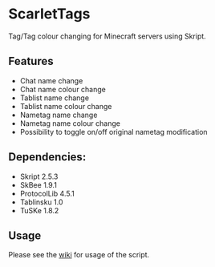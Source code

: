 # ScarletTags
Tag/Tag colour changing for Minecraft servers using Skript.

## Features

- Chat name change
- Chat name colour change
- Tablist name change
- Tablist name colour change
- Nametag name change
- Nametag name colour change
- Possibility to toggle on/off original nametag modification

## Dependencies:

- Skript 2.5.3
- SkBee 1.9.1
- ProtocolLib 4.5.1
- Tablinsku 1.0
- TuSKe 1.8.2

## Usage

Please see the [wiki](https://github.com/Scarletsheep/ScarletTags/wiki) for usage of the script.
